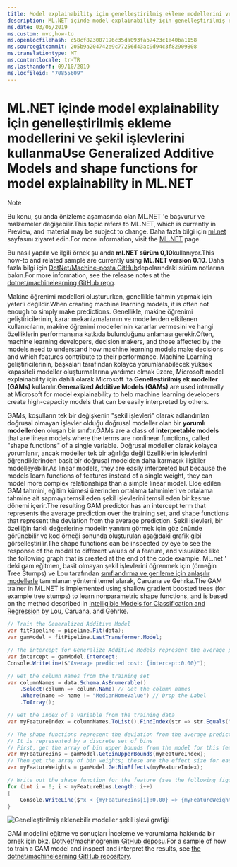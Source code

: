 ```yaml
---
title: Model explainability için genelleştirilmiş ekleme modellerini ve şekil işlevlerini kullanma
description: ML.NET içinde model explainability için genelleştirilmiş ekleme modellerini ve şekil işlevlerini kullanma
ms.date: 03/05/2019
ms.custom: mvc,how-to
ms.openlocfilehash: c58cf823007196c35da093fab7423c1e40ba1158
ms.sourcegitcommit: 205b9a204742e9c77256d43ac9d94c3f82909808
ms.translationtype: MT
ms.contentlocale: tr-TR
ms.lasthandoff: 09/10/2019
ms.locfileid: "70855609"
---
```

# <a name="use-generalized-additive-models-and-shape-functions-for-model-explainability-in-mlnet"></a><span data-ttu-id="ddc6b-103">ML.NET içinde model explainability için genelleştirilmiş ekleme modellerini ve şekil işlevlerini kullanma</span><span class="sxs-lookup"><span data-stu-id="ddc6b-103">Use Generalized Additive Models and shape functions for model explainability in ML.NET</span></span>

> [!NOTE]
> <span data-ttu-id="ddc6b-104">Bu konu, şu anda önizleme aşamasında olan ML.NET 'e başvurur ve malzemeler değişebilir.</span><span class="sxs-lookup"><span data-stu-id="ddc6b-104">This topic refers to ML.NET, which is currently in Preview, and material may be subject to change.</span></span> <span data-ttu-id="ddc6b-105">Daha fazla bilgi için [ml.net](https://dotnet.microsoft.com/apps/machinelearning-ai/ml-dotnet) sayfasını ziyaret edin.</span><span class="sxs-lookup"><span data-stu-id="ddc6b-105">For more information, visit the [ML.NET](https://dotnet.microsoft.com/apps/machinelearning-ai/ml-dotnet) page.</span></span>

<span data-ttu-id="ddc6b-106">Bu nasıl yapılır ve ilgili örnek şu anda **ml.NET sürüm 0,10**kullanıyor.</span><span class="sxs-lookup"><span data-stu-id="ddc6b-106">This how-to and related sample are currently using **ML.NET version 0.10**.</span></span> <span data-ttu-id="ddc6b-107">Daha fazla bilgi için [DotNet/Machine-posta GitHub](https://github.com/dotnet/machinelearning/tree/master/docs/release-notes)depolarındaki sürüm notlarına bakın.</span><span class="sxs-lookup"><span data-stu-id="ddc6b-107">For more information, see the release notes at the [dotnet/machinelearning GitHub repo](https://github.com/dotnet/machinelearning/tree/master/docs/release-notes).</span></span>

<span data-ttu-id="ddc6b-108">Makine öğrenimi modelleri oluştururken, genellikle tahmin yapmak için yeterli değildir.</span><span class="sxs-lookup"><span data-stu-id="ddc6b-108">When creating machine learning models, it is often not enough to simply make predictions.</span></span> <span data-ttu-id="ddc6b-109">Genellikle, makine öğrenimi geliştiricilerinin, karar mekanizmalarının ve modellerden etkilenen kullanıcıların, makine öğrenimi modellerinin kararlar vermesini ve hangi özelliklerin performansına katkıda bulunduğunu anlaması gerekir.</span><span class="sxs-lookup"><span data-stu-id="ddc6b-109">Often, machine learning developers, decision makers, and those affected by the models need to understand how machine learning models make decisions and which features contribute to their performance.</span></span> <span data-ttu-id="ddc6b-110">Machine Learning geliştiricilerinin, başkaları tarafından kolayca yorumlanabilecek yüksek kapasiteli modeller oluşturmalarına yardımcı olmak üzere, Microsoft model explainability için dahili olarak Microsoft 'ta **Genelleştirilmiş ek modeller (GAMs)** kullanılır.</span><span class="sxs-lookup"><span data-stu-id="ddc6b-110">**Generalized Additive Models (GAMs)** are used internally at Microsoft for model explainability to help machine learning developers create high-capacity models that can be easily interpreted by others.</span></span>

<span data-ttu-id="ddc6b-111">GAMs, koşulların tek bir değişkenin "şekil işlevleri" olarak adlandırılan doğrusal olmayan işlevler olduğu doğrusal modeller olan bir **yorumlı modellerden** oluşan bir sınıftır.</span><span class="sxs-lookup"><span data-stu-id="ddc6b-111">GAMs are a class of **interpretable models** that are linear models where the terms are nonlinear functions, called "shape functions" of a single variable.</span></span> <span data-ttu-id="ddc6b-112">Doğrusal modeller olarak kolayca yorumlanır, ancak modeller tek bir ağırlığa değil özelliklerin işlevlerini öğrendiklerinden basit bir doğrusal modelden daha karmaşık ilişkiler modelleyebilir.</span><span class="sxs-lookup"><span data-stu-id="ddc6b-112">As linear models, they are easily interpreted but because the models learn functions of features instead of a single weight, they can model more complex relationships than a simple linear model.</span></span> <span data-ttu-id="ddc6b-113">Elde edilen GAM tahmini, eğitim kümesi üzerinden ortalama tahminleri ve ortalama tahmine ait sapmayı temsil eden şekil işlevlerini temsil eden bir kesme dönemi içerir.</span><span class="sxs-lookup"><span data-stu-id="ddc6b-113">The resulting GAM predictor has an intercept term that represents the average prediction over the training set, and shape functions that represent the deviation from the average prediction.</span></span> <span data-ttu-id="ddc6b-114">Şekil işlevleri, bir özelliğin farklı değerlerine modelin yanıtını görmek için göz önünde görünebilir ve kod örneği sonunda oluşturulan aşağıdaki grafik gibi görselleştirilir.</span><span class="sxs-lookup"><span data-stu-id="ddc6b-114">The shape functions can be inspected by eye to see the response of the model to different values of a feature, and visualized like the following graph that is created at the end of the code example.</span></span> <span data-ttu-id="ddc6b-115">ML.net ' deki gam eğitmen, basit olmayan şekil işlevlerini öğrenmek için (örneğin Tree Stumps) ve Lou tarafından [sınıflandırma ve gerileme için anlaşılır modellerle](https://www.cs.cornell.edu/~yinlou/papers/lou-kdd12.pdf) tanımlanan yöntemi temel alarak, Caruana ve Gehrke.</span><span class="sxs-lookup"><span data-stu-id="ddc6b-115">The GAM trainer in ML.NET is implemented using shallow gradient boosted trees (for example tree stumps) to learn nonparametric shape functions, and is based on the method described in [Intelligible Models for Classification and Regression](https://www.cs.cornell.edu/~yinlou/papers/lou-kdd12.pdf) by Lou, Caruana, and Gehrke.</span></span>

```csharp
// Train the Generalized Additive Model
var fitPipeline = pipeline.Fit(data);
var gamModel = fitPipeline.LastTransformer.Model;

// The intercept for Generalize Additive Models represent the average prediction for the training data
var intercept = gamModel.Intercept;
Console.WriteLine($"Average predicted cost: {intercept:0.00}");

// Get the column names from the training set
var columnNames = data.Schema.AsEnumerable()
    .Select(column => column.Name) // Get the column names
    .Where(name => name != "MedianHomeValue") // Drop the Label
    .ToArray();

// Get the index of a variable from the training data
var myFeatureIndex = columnNames.ToList().FindIndex(str => str.Equals("MyFeature"));

// The shape functions represent the deviation from the average prediction as a function of the feature value
// It is represented by a discrete set of bins
// First, get the array of bin upper bounds from the model for this feature
var myFeatureBins = gamModel.GetBinUpperBounds(myFeatureIndex);
// Then get the array of bin weights; these are the effect size for each bin
var myFeatureWeights = gamModel.GetBinEffects(myFeatureIndex);

// Write out the shape function for the feature (see the following figure for what this looks like)
for (int i = 0; i < myFeatureBins.Length; i++)
{
    Console.WriteLine($"x < {myFeatureBins[i]:0.00} => {myFeatureWeights[i]:0.000}");
}
```

![Genelleştirilmiş eklenebilir modeller şekil işlevi grafiği](./media/use-gams-for-model-explainability/gam-shape-function-graph.png)

<span data-ttu-id="ddc6b-117">GAM modelini eğitme ve sonuçları İnceleme ve yorumlama hakkında bir örnek için bkz. [DotNet/machinöğrenim GitHub deposu](https://github.com/dotnet/machinelearning/blob/master/docs/samples/Microsoft.ML.Samples/Dynamic/GeneralizedAdditiveModels.cs).</span><span class="sxs-lookup"><span data-stu-id="ddc6b-117">For a sample of how to train a GAM model and inspect and interpret the results, see [the dotnet/machinelearning GitHub repository](https://github.com/dotnet/machinelearning/blob/master/docs/samples/Microsoft.ML.Samples/Dynamic/GeneralizedAdditiveModels.cs).</span></span>

